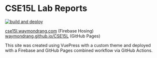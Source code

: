 # CSE15L Lab Reports

[![build and deploy](https://github.com/waymondrang/CSE15L/actions/workflows/main.yml/badge.svg?branch=main)](https://github.com/waymondrang/CSE15L/actions/workflows/main.yml)

[cse15l.waymondrang.com](https://cse15l.waymondrang.com/) (Firebase Hosing)    
[waymondrang.github.io/CSE15L](https://waymondrang.github.io/CSE15L/) (GitHub Pages)

This site was created using VuePress with a custom theme and deployed with a Firebase and GitHub Pages combined workflow via GitHub Actions. 